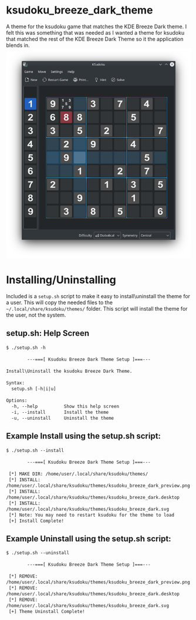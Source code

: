 # ksudoku_breeze_dark_theme
A theme for the ksudoku game that matches the KDE Breeze Dark theme.  I felt this was something that was needed as I wanted a theme for ksudoku that matched the rest of the KDE Breeze Dark Theme so it the application blends in.
![KSudoku Breeze Dark Theme Preview](https://github.com/jaxhax-travis/ksudoku_breeze_dark_theme/raw/main/ksudoku_breeze_dark_screenshot.png)

# Installing/Uninstalling
Included is a `setup.sh` script to make it easy to install\uninstall the theme for a user.  This will copy the needed files to the `~/.local/share/ksudoku/themes/` folder.  This script will install the theme for the user, not the system.

## setup.sh: Help Screen
```
$ ./setup.sh -h

        ---===[ Ksudoku Breeze Dark Theme Setup ]===---

Install\Uninstall the ksudoku Breeze Dark Theme.

Syntax:
  setup.sh [-h|i|u]

Options:
  -h, --help          Show this help screen
  -i, --install       Install the theme
  -u, --uninstall     Uninstall the theme

```


## Example Install using the setup.sh script:
```
$ ./setup.sh --install

        ---===[ Ksudoku Breeze Dark Theme Setup ]===---

 [*] MAKE DIR: /home/user/.local/share/ksudoku/themes/
 [*] INSTALL: /home/user/.local/share/ksudoku/themes/ksudoku_breeze_dark_preview.png
 [*] INSTALL: /home/user/.local/share/ksudoku/themes/ksudoku_breeze_dark.desktop
 [*] INSTALL: /home/user/.local/share/ksudoku/themes/ksudoku_breeze_dark.svg
 [*] Note: You may need to restart ksudoku for the theme to load
 [+] Install Complete!

```


## Example Uninstall using the setup.sh script:
```
$ ./setup.sh --uninstall

        ---===[ Ksudoku Breeze Dark Theme Setup ]===---

 [*] REMOVE: /home/user/.local/share/ksudoku/themes/ksudoku_breeze_dark_preview.png
 [*] REMOVE: /home/user/.local/share/ksudoku/themes/ksudoku_breeze_dark.desktop
 [*] REMOVE: /home/user/.local/share/ksudoku/themes/ksudoku_breeze_dark.svg
 [+] Theme Uninstall Complete!

```
